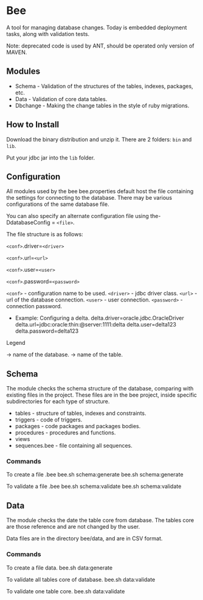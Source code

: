 # Bee

A tool for managing database changes.
Today is embedded deployment tasks, along with validation tests.

Note: deprecated code is used by ANT, should be operated only version of MAVEN.

## Modules

* Schema - Validation of the structures of the tables, indexes, packages, etc.
* Data - Validation of core data tables.
* Dbchange - Making the change tables in the style of ruby migrations.

## How to Install

Download the binary distribution and unzip it. There are 2 folders: `bin` and `lib`.

Put your jdbc jar into the `lib` folder.

## Configuration

All modules used by the bee bee.properties default host the file containing the settings for connecting to the database. There may be various configurations of the same database file.

You can also specify an alternate configuration file using the-DdatabaseConfig = `<file>`.

The file structure is as follows: 

  `<conf>`.driver=`<driver>`

  `<conf>`.url=`<url>`

  `<conf>`.user=`<user>`

  `<conf>`.password=`<password>`

  `<conf>` - configuration name to be used.
  `<driver>` - jdbc driver class.
  `<url>` - url of the database connection.
  `<user>` - user connection.
  `<password>` - connection password.

* Example:
    Configuring a delta.
      delta.driver=oracle.jdbc.OracleDriver
      delta.url=jdbc:oracle:thin:@server:1111:delta
      delta.user=delta123
      delta.password=delta123

Legend

  <configuration> -> name of the database.
  <object> -> name of the table.

## Schema

The module checks the schema structure of the database, comparing with existing files in the project. These files are in the bee project, inside specific subdirectories for each type of structure.

   * tables  -  structure of tables, indexes and constraints.
   * triggers  -  code of triggers.
   * packages  -  code packages and packages bodies.
   * procedures  -  procedures and functions.
   * views
   * sequences.bee  -  file containing all sequences.

### Commands

 To create a file .bee
   bee.sh schema:generate <configuration>
   bee.sh schema:generate <configuration> <object>

 To validate a file .bee
   bee.sh schema:validate <configuration>
   bee.sh schema:validate <configuration> <object>


## Data

The module checks the date the table core from database. The tables core are those reference and are not changed by the user.

Data files are in the directory bee/data, and are in CSV format.

### Commands

  To create a file data.
     bee.sh data:generate <configuration> <object>

  To validate all tables core of database.
     bee.sh data:validate <configuration>

  To validate one table core.
     bee.sh data:validate <configuration> <object>


## Dbchange

The Dbchange module performs the task of changing the database, following the concepts of ruby migrations. At the time of execution of the update module should check which scripts will be executed and then execute them in chronological order.


* Each file represents a file dbchange or more changes in the database and the file name follows the format:

    codigo timestamp + description + .dbchange


* The contents of the file consists of comments, update script and rollback script. example:

    -- comment script

    ::up

        command to update the database;
        command to update the database;
        command to update the database;


    ::down
        
        command to reverse the database;
        command to reverse the database;
        command to reverse the database;


Note:  when there is no rollback commands section: down should be removed, including its header. This will indicate to the bee there is no way to reverse the script.

### Commands

  To create dbchange.
     bee.sh dbchange:create <description of file>

  To verify status of dbchanges in database(dbchanges implemented and not implemented).
     bee.sh dbchange:status <configuration>

  To implement all dbchanges.  
     bee.sh dbchange:up <configuration>

  To implement one dbchanges(up)
     bee.sh dbchange:up <configuration> <name of file> Example: 1311201110120100-easter_egg.dbchange

  To implement one dbchanges(down)
     bee.sh dbchange:down <configuration> <name of file>


## Known Issues

* The `dbschema:generate` and `dbchema:validate` only works on Oracle databases
* Windows .bat script doesn't scan for lib jars, so you need to set the CLASSPATH variable manually.